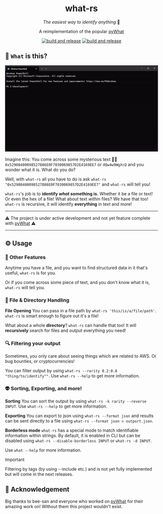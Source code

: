 <!--suppress HtmlDeprecatedAttribute -->
<div align="center" style="text-align: center;">

# what-rs

_The easiest way to identify anything_ 🔎

A reimplementation of the popular [pyWhat](https://github.com/bee-san/pyWhat/)

[![build and release](https://github.com/jannikgohr/what-rs/actions/workflows/multi-platform-release.yml/badge.svg)](https://github.com/jannikgohr/what-rs/releases)
[![build and release](https://github.com/jannikgohr/what-rs/actions/workflows/test.yml/badge.svg)](https://github.com/jannikgohr/what-rs/actions/workflows/test.yml)

</div>


## 🤔 `What` is this?

![Demo GIF](img/demo.gif)

Imagine this: You come across some mysterious text 🧙‍♂️ `0x52908400098527886E0F7030069857D2E4169EE7` or `dQw4w9WgXcQ` and you wonder what it is. What do you do?

Well, with `what-rs` all you have to do is ask `what-rs "0x52908400098527886E0F7030069857D2E4169EE7"` and `what-rs` will tell you!

`what-rs`'s job is to **identify _what_ something is.** Whether it be a file or text! Or even the hex of a file! What about text _within_ files? We have that too! `what-rs` is recursive, it will identify **everything** in text and more!

---

⚠️ The project is under active development and not yet feature complete with [pyWhat](https://github.com/bee-san/pyWhat/) ⚠️

---

## ⚙ Usage

### 🌌 Other Features

Anytime you have a file, and you want to find structured data in it that's useful, `what-rs` is for you.

Or if you come across some piece of text, and you don't know what it is, `what-rs` will tell you.

### 📁 File & Directory Handling

**File Opening** You can pass in a file path by `what-rs 'this/is/a/file/path'`. `what-rs` is smart enough to figure out it's a file!

What about a whole **directory**? `what-rs` can handle that too! It will **recursively** search for files and output everything you need!

### 🔍 Filtering your output

Sometimes, you only care about seeing things which are related to AWS. Or bug bounties, or cryptocurrencies!

You can filter output by using `what-rs --rarity 0.2:0.8 "thing/to/identify""`. Use `what-rs --help` to get more information.

### 👽 Sorting, Exporting, and more!

**Sorting** You can sort the output by using `what-rs -k rarity --reverse INPUT`.
Use `what-rs --help` to get more information.

**Exporting** You can export to json using `what-rs --format json` and results can be sent directly to a file using `what-rs --format json > outport.json`.

**Borderless mode** `what-rs` has a special mode to match identifiable information within strings.
By default, it is enabled in CLI but can be disabled using `what-rs --disable-borderless INPUT` or `what-rs -d INPUT`.

Use `what --help` for more information.


> [!IMPORTANT]
> Filtering by tags (by using --include etc.) and is not yet fully implemented but will come in the next releases.


## 💖 Acknowledgement

Big thanks to bee-san and everyone who worked on [pyWhat](https://github.com/bee-san/pyWhat/) for their amazing work on!
Without them this project wouldn't exist. 